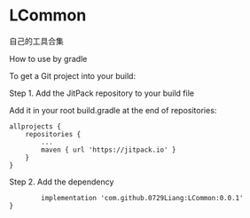 # LCommon
自己的工具合集

How to use by gradle

To get a Git project into your build:

Step 1. Add the JitPack repository to your build file

Add it in your root build.gradle at the end of repositories:

	allprojects {
		repositories {
			...
			maven { url 'https://jitpack.io' }
		}
	}

Step 2. Add the dependency

	        implementation 'com.github.0729Liang:LCommon:0.0.1'
	}


